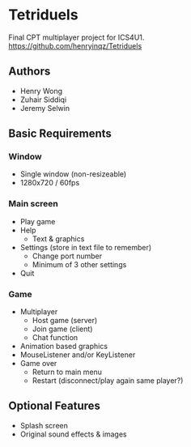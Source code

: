 # Tetriduels
Final CPT multiplayer project for ICS4U1.
https://github.com/henryinqz/Tetriduels

## Authors
- Henry Wong
- Zuhair Siddiqi
- Jeremy Selwin

## Basic Requirements
### Window
- Single window (non-resizeable)
- 1280x720 / 60fps

### Main screen
- Play game
- Help
  - Text & graphics
- Settings (store in text file to remember)
  - Change port number
  - Minimum of 3 other settings
- Quit

### Game
- Multiplayer
  - Host game (server)
  - Join game (client)
  - Chat function
- Animation based graphics
- MouseListener and/or KeyListener 
- Game over
  - Return to main menu
  - Restart (disconnect/play again same player?)

## Optional Features
- Splash screen
- Original sound effects & images
